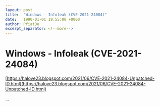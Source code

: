 ```yaml
---
layout: post
title:  "Windows - Infoleak (CVE-2021-24084)"
date:   1990-01-01 19:55:00 +0000
author: PfiatDe
excerpt_separator: <!--more-->
---
```


# Windows - Infoleak (CVE-2021-24084)

[https://halove23.blogspot.com/2021/06/CVE-2021-24084-Unpatched-ID.html](https://halove23.blogspot.com/2021/06/CVE-2021-24084-Unpatched-ID.html)

...
<!--more-->
